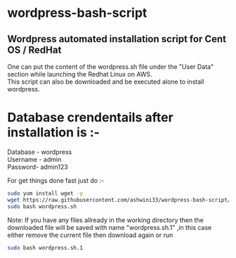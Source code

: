 # wordpress-bash-script
## Wordpress automated installation script for Cent OS /  RedHat
One can put the content of the wordpress.sh file under the "User Data" section while launching the Redhat Linux on  AWS. <br>
This script can also be downloaded and be executed alone to install wordpress.

# Database crendentails after installation is :-
Database - wordpress <br>
Username - admin <br>
Password- admin123 <br>

For get things done fast just do :- <br>
```bash
sudo yum install wget -y
wget https://raw.githubusercontent.com/ashwini33/wordpress-bash-script/master/wordpress.sh
sudo bash wordpress.sh
```
Note: If you have any files allready in the working directory then the downloaded file will be saved with name "wordpress.sh.1" ,in this case either remove the current file then download again or run 
```bash
sudo bash wordpress.sh.1
```
  
